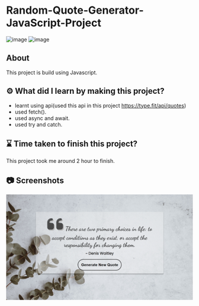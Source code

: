 # Random-Quote-Generator-JavaScript-Project

![image](https://img.shields.io/badge/Project-JavaScript-blue)
![image](https://img.shields.io/badge/BHASKAR-SAHU-blue)

## About

This project is build using Javascript.

## ⚙️ What did I learn by making this project?

- learnt using api(used this api in this project https://type.fit/api/quotes)
- used fetch().
- used async and await.
- used try and catch.

## ⌛ Time taken to finish this project?

This project took me around 2 hour to finish.

## 📷 Screenshots

![image](./asset/Screenshot.png)
